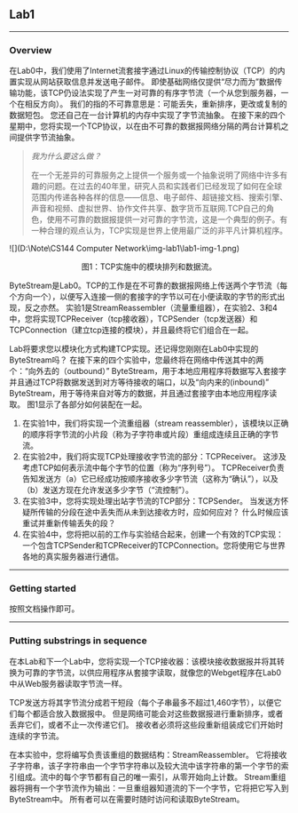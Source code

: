 ## Lab1

---

### Overview

在Lab0中，我们使用了Internet流套接字通过Linux的传输控制协议（TCP）的内置实现从网站获取信息并发送电子邮件。 即使基础网络仅提供“尽力而为”数据传输功能，该TCP仍设法实现了产生一对可靠的有序字节流（一个从您到服务器，一个在相反方向）。 我们的指的不可靠意思是：可能丢失，重新排序，更改或复制的数据短包。 您还自己在一台计算机的内存中实现了字节流抽象。 在接下来的四个星期中，您将实现一个TCP协议，以在由不可靠的数据报网络分隔的两台计算机之间提供字节流抽象。

> *我为什么要这么做？*
>
> 在一个无差异的可靠服务之上提供一个服务或一个抽象说明了网络中许多有趣的问题。在过去的40年里，研究人员和实践者们已经发现了如何在全球范围内传递各种各样的信息——信息、电子邮件、超链接文档、搜索引擎、声音和视频、虚拟世界、协作文件共享、数字货币互联网.TCP自己的角色，使用不可靠的数据报提供一对可靠的字节流，这是一个典型的例子。有一种合理的观点认为，TCP实现是世界上使用最广泛的非平凡计算机程序。

![](D:\Note\CS144 Computer Network\img-lab1\lab1-img-1.png)

<center>图1：TCP实施中的模块排列和数据流。</center>

ByteStream是Lab0。TCP的工作是在不可靠的数据报网络上传送两个字节流（每个方向一个），以便写入连接一侧的套接字的字节以可在小便读取的字节的形式出现，反之亦然。 实验1是StreamReassembler（流量重组器），在实验2、3和4中，您将实现TCPReceiver（tcp接收器），TCPSender（tcp发送器）和TCPConnection（建立tcp连接的模块），并且最终将它们组合在一起。

Lab将要求您以模块化方式构建TCP实现。还记得您刚刚在Lab0中实现的ByteStream吗？ 在接下来的四个实验中，您最终将在网络中传送其中的两个：“向外去的（outbound）” ByteStream，用于本地应用程序将数据写入套接字并且通过TCP将数据发送到对方等待接收的端口，以及“向内来的(inbound)” ByteStream，用于等待来自对等方的数据，并且通过套接字由本地应用程序读取。 图1显示了各部分如何装配在一起。

1. 在实验1中，我们将实现一个流重组器（stream reassembler），该模块以正确的顺序将字节流的小片段（称为子字符串或片段）重组成连续且正确的字节流。
2. 在实验2中，我们将实现TCP处理接收字节流的部分：TCPReceiver。 这涉及考虑TCP如何表示流中每个字节的位置（称为“序列号”）。 TCPReceiver负责告知发送方（a）它已经成功按顺序接收多少字节流（这称为“确认”），以及（b）发送方现在允许发送多少字节（“流控制”）。
3. 在实验3中，您将实现处理出站字节流的TCP部分：TCPSender。 当发送方怀疑所传输的分段在途中丢失而从未到达接收方时，应如何应对？ 什么时候应该重试并重新传输丢失的段？
4. 在实验4中，您将把以前的工作与实验结合起来，创建一个有效的TCP实现：一个包含TCPSender和TCPReceiver的TCPConnection。您将使用它与世界各地的真实服务器进行通信。

---

### Getting started

按照文档操作即可。

---

### Putting substrings in sequence

在本Lab和下一个Lab中，您将实现一个TCP接收器：该模块接收数据报并将其转换为可靠的字节流，以供应用程序从套接字读取，就像您的Webget程序在Lab0中从Web服务器读取字节流一样。

 TCP发送方将其字节流分成若干短段（每个子串最多不超过1,460字节），以便它们每个都适合放入数据报中。 但是网络可能会对这些数据报进行重新排序，或者丢弃它们，或者不止一次传递它们。 接收者必须将这些段重新组装成它们开始时连续的字节流。

在本实验中，您将编写负责该重组的数据结构：StreamReassembler。 它将接收子字符串，该子字符串由一个字节字符串以及较大流中该字符串的第一个字节的索引组成。流中的每个字节都有自己的唯一索引，从零开始向上计数。 Stream重组器将拥有一个字节流作为输出：一旦重组器知道流的下一个字节，它将把它写入到ByteStream中。 所有者可以在需要时随时访问和读取ByteStream。